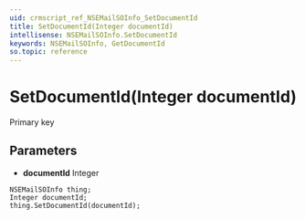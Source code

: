 ```yaml
---
uid: crmscript_ref_NSEMailSOInfo_SetDocumentId
title: SetDocumentId(Integer documentId)
intellisense: NSEMailSOInfo.SetDocumentId
keywords: NSEMailSOInfo, GetDocumentId
so.topic: reference
---
```


# SetDocumentId(Integer documentId)

Primary key

## Parameters

* **documentId** Integer

```crmscript
NSEMailSOInfo thing;
Integer documentId;
thing.SetDocumentId(documentId);
```

